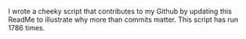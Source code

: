 I wrote a cheeky script that contributes to my Github by updating this ReadMe to illustrate why more than commits matter. This script has run 1786 times.